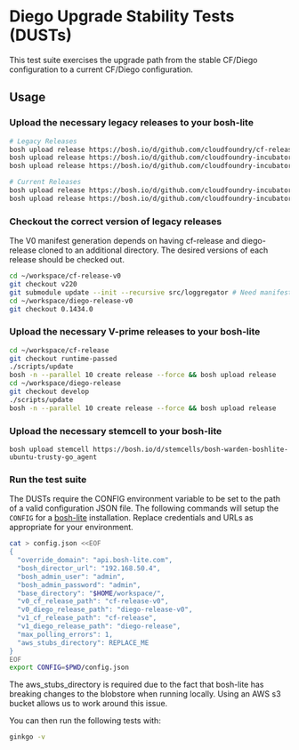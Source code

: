 # Diego Upgrade Stability Tests (DUSTs)

This test suite exercises the upgrade path from the stable CF/Diego configuration to a current CF/Diego configuration.

## Usage

### Upload the necessary legacy releases to your bosh-lite

```bash
# Legacy Releases
bosh upload release https://bosh.io/d/github.com/cloudfoundry/cf-release?v=220
bosh upload release https://bosh.io/d/github.com/cloudfoundry-incubator/diego-release?v=0.1434.0
bosh upload release https://bosh.io/d/github.com/cloudfoundry-incubator/garden-linux-release?v=0.307.0

# Current Releases
bosh upload release https://bosh.io/d/github.com/cloudfoundry-incubator/etcd-release
bosh upload release https://bosh.io/d/github.com/cloudfoundry-incubator/garden-linux-release
```

### Checkout the correct version of legacy releases

The V0 manifest generation depends on having cf-release and diego-release cloned to an additional directory.
The desired versions of each release should be checked out.

```bash
cd ~/workspace/cf-release-v0
git checkout v220
git submodule update --init --recursive src/loggregator # Need manifest generation templates for LAMB
cd ~/workspace/diego-release-v0
git checkout 0.1434.0
```

### Upload the necessary V-prime releases to your bosh-lite

```bash
cd ~/workspace/cf-release
git checkout runtime-passed
./scripts/update
bosh -n --parallel 10 create release --force && bosh upload release
cd ~/workspace/diego-release
git checkout develop
./scripts/update
bosh -n --parallel 10 create release --force && bosh upload release
```

### Upload the necessary stemcell to your bosh-lite

```
bosh upload stemcell https://bosh.io/d/stemcells/bosh-warden-boshlite-ubuntu-trusty-go_agent
```

### Run the test suite

The DUSTs require the CONFIG environment variable to be set to the path of a valid configuration JSON file.
The following commands will setup the `CONFIG` for a [bosh-lite](https://github.com/cloudfoundry/bosh-lite) installation.
Replace credentials and URLs as appropriate for your environment.

```bash
cat > config.json <<EOF
{
  "override_domain": "api.bosh-lite.com",
  "bosh_director_url": "192.168.50.4",
  "bosh_admin_user": "admin",
  "bosh_admin_password": "admin",
  "base_directory": "$HOME/workspace/",
  "v0_cf_release_path": "cf-release-v0",
  "v0_diego_release_path": "diego-release-v0",
  "v1_cf_release_path": "cf-release",
  "v1_diego_release_path": "diego-release",
  "max_polling_errors": 1,
  "aws_stubs_directory": REPLACE_ME
}
EOF
export CONFIG=$PWD/config.json
```

The aws_stubs_directory is required due to the fact that bosh-lite has breaking changes to the blobstore
when running locally. Using an AWS s3 bucket allows us to work around this issue.

You can then run the following tests with:

```bash
ginkgo -v
```

